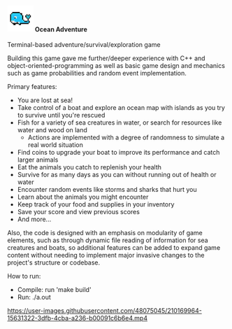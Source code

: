 #### <img src="whale.png" width="60px"> Ocean Adventure 

Terminal-based adventure/survival/exploration game   

Building this game gave me further/deeper experience with C++ and object-oriented-programming as well as basic game design and mechanics such as game probabilities and random event implementation.

Primary features:  
- You are lost at sea!
- Take control of a boat and explore an ocean map with islands as you try to survive until you're rescued
- Fish for a variety of sea creatures in water, or search for resources like water and wood on land
  - Actions are implemented with a degree of randomness to simulate a real world situation
- Find coins to upgrade your boat to improve its performance and catch larger animals
- Eat the animals you catch to replenish your health
- Survive for as many days as you can without running out of health or water
- Encounter random events like storms and sharks that hurt you
- Learn about the animals you might encounter
- Keep track of your food and supplies in your inventory
- Save your score and view previous scores
- And more...

Also, the code is designed with an emphasis on modularity of game elements, such as through dynamic file reading of information for sea creatures and boats, so additional features can be added to expand game content without needing to implement major invasive changes to the project's structure or codebase.


How to run:  
- Compile: run 'make build'  
- Run: ./a.out


https://user-images.githubusercontent.com/48075045/210169964-15631322-3dfb-4cba-a236-b00091c6b6e4.mp4

